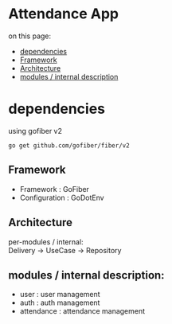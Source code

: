 # Attendance App

on this page:
- [dependencies](#dependencies)
- [Framework](#framework)
- [Architecture](#architecture-folder)
- [modules / internal description](#modules--internal-description)

# dependencies

using gofiber v2  
```
go get github.com/gofiber/fiber/v2
```

## Framework

- Framework : GoFiber
- Configuration : GoDotEnv

## Architecture

per-modules / internal:  
Delivery -> UseCase -> Repository

## modules / internal description:

- user : user management
- auth : auth management
- attendance : attendance management
